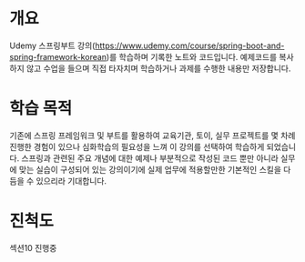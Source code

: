 # 개요
Udemy 스프링부트 강의(https://www.udemy.com/course/spring-boot-and-spring-framework-korean)를 학습하며 기록한 노트와 코드입니다. 예제코드를 복사하지 않고 수업을 들으며 직접 타자치며 학습하거나 과제를 수행한 내용만 저장합니다.

# 학습 목적
기존에 스프링 프레임워크 및 부트를 활용하여 교육기관, 토이, 실무 프로젝트를 몇 차례 진행한 경험이 있으나 심화학습의 필요성을 느껴 이 강의를 선택하여 학습하게 되었습니다.
스프링과 관련된 주요 개념에 대한 예제나 부분적으로 작성된 코드 뿐만 아니라 실무에 맞는 실습이 구성되어 있는 강의이기에 실제 업무에 적용할만한 기본적인 스킬을 다듬을 수 있으리라 기대합니다.

# 진척도
섹션10 진행중

